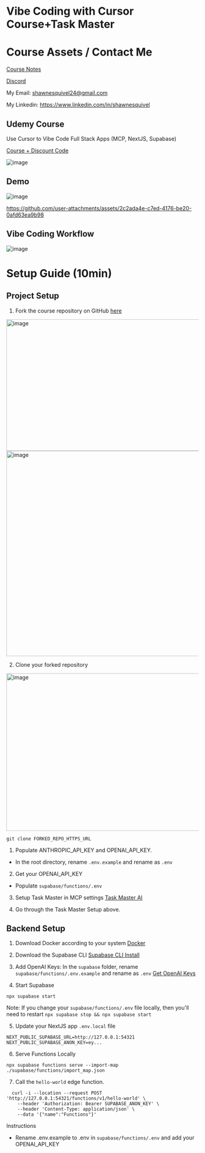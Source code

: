 # Vibe Coding with Cursor Course+Task Master

# Course Assets / Contact Me

[Course Notes](https://shawnesquivel.notion.site/Cursor-Vibe-Coding-Bootcamp-1d123536d7d5800a9682e4f76ca09df2)

[Discord](https://discord.gg/tVAPZfKk8Z)

My Email: shawnesquivel24@gmail.com

My Linkedin: https://www.linkedin.com/in/shawnesquivel

## Udemy Course

Use Cursor to Vibe Code Full Stack Apps (MCP, NextJS, Supabase)

[Course + Discount Code](https://www.udemy.com/course/cursor-ai-mcp-nextjs-supabase/?couponCode=VIBE-CODE)

![image](https://github.com/user-attachments/assets/31beaa36-a61c-46f3-822f-bad91836b653)

## Demo

![image](https://github.com/user-attachments/assets/f889e3ef-deea-4790-85a2-a55c22c08899)

https://github.com/user-attachments/assets/2c2ada4e-c7ed-4176-be20-0afd63ea9b98

## Vibe Coding Workflow

![image](https://github.com/user-attachments/assets/6120ecb6-5be2-4bcb-9b63-7389051621fd)

# Setup Guide (10min)

## Project Setup

1. Fork the course repository on GitHub [here](0https://github.com/shawnesquivel/cursor-course)

<img width="1276" height="344" alt="image" src="https://github.com/user-attachments/assets/c4ad6f1d-60bd-4114-a413-d5964fb7d8b2" />

<img width="826" height="537" alt="image" src="https://github.com/user-attachments/assets/3bbad450-1a3f-4c71-85e1-5d599d3fe8b3" />

2. Clone your forked repository

<img width="505" height="412" alt="image" src="https://github.com/user-attachments/assets/436674be-1de1-4b3e-808d-e1accc4b8f65" />

```
git clone FORKED_REPO_HTTPS_URL
```

1. Populate ANTHROPIC_API_KEY and OPENAI_API_KEY.

- In the root directory, rename `.env.example` and rename as `.env`

2. Get your OPENAI_API_KEY

- Populate `supabase/functions/.env`

3. Setup Task Master in MCP settings [Task Master AI](https://github.com/eyaltoledano/claude-task-master?tab=readme-ov-file)

4. Go through the Task Master Setup above.

## Backend Setup

1. Download Docker according to your system [Docker](https://docs.docker.com/get-started/get-docker/)

2. Download the Supabase CLI [Supabase CLI Install](https://supabase.com/docs/guides/local-development/cli/getting-started)

3. Add OpenAI Keys: In the `supabase` folder, rename `supabase/functions/.env.example` and rename as `.env` [Get OpenAI Keys](http://platform.openai.com/account/)

4. Start Supabase

```
npx supabase start
```

Note: If you change your `supabase/functions/.env` file locally, then you'll need to restart `npx supabase stop && npx supabase start`

5. Update your NextJS app `.env.local` file

```
NEXT_PUBLIC_SUPABASE_URL=http://127.0.0.1:54321
NEXT_PUBLIC_SUPABASE_ANON_KEY=ey...
```

6. Serve Functions Locally

```
npx supabase functions serve --import-map ./supabase/functions/import_map.json
```

7.  Call the `hello-world` edge function.

```
  curl -i --location --request POST 'http://127.0.0.1:54321/functions/v1/hello-world' \
    --header 'Authorization: Bearer SUPABASE_ANON_KEY' \
    --header 'Content-Type: application/json' \
    --data '{"name":"Functions"}'
```

Instructions

- Rename .env.example to .env in `supabase/functions/.env` and add your OPENAI_API_KEY
